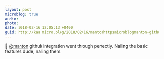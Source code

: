 ```yaml
---
layout: post
microblog: true
audio: 
photo: 
date: 2018-02-16 12:05:13 +0400
guid: http://kaa.micro.blog/2018/02/16/mantonhttpsmicroblogmanton-github-integration.html
---
```

🙇 [@manton](https://micro.blog/manton) github integration went through perfectly. Nailing the basic features dude, nailing them.
